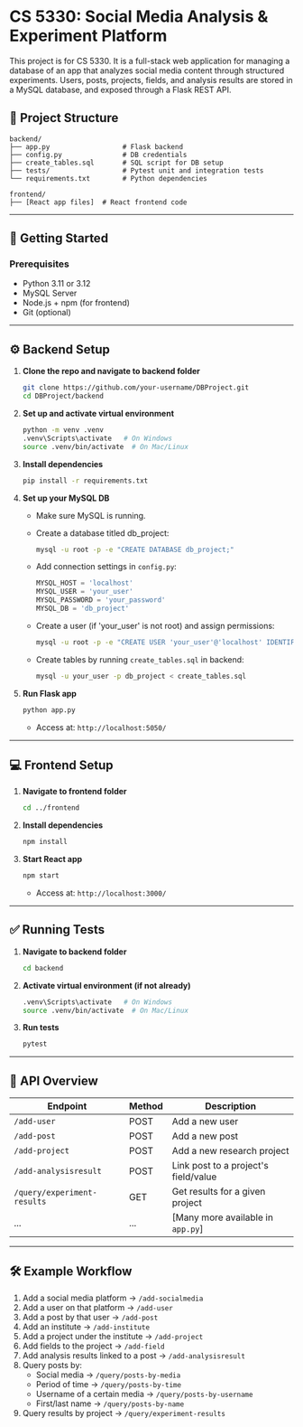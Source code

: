 # CS 5330: Social Media Analysis & Experiment Platform

This project is for CS 5330. It is a full-stack web application for managing a database of an app that analyzes social media content through structured experiments. Users, posts, projects, fields, and analysis results are stored in a MySQL database, and exposed through a Flask REST API.

## 📁 Project Structure

```
backend/
├── app.py                  # Flask backend
├── config.py               # DB credentials
├── create_tables.sql       # SQL script for DB setup
├── tests/                  # Pytest unit and integration tests
└── requirements.txt        # Python dependencies

frontend/
├── [React app files]  # React frontend code
```

---

## 🚀 Getting Started

### Prerequisites

- Python 3.11 or 3.12
- MySQL Server
- Node.js + npm (for frontend)
- Git (optional)

---

## ⚙️ Backend Setup

1. **Clone the repo and navigate to backend folder**
   ```bash
   git clone https://github.com/your-username/DBProject.git
   cd DBProject/backend
   ```

2. **Set up and activate virtual environment**
   ```bash
   python -m venv .venv
   .venv\Scripts\activate   # On Windows
   source .venv/bin/activate  # On Mac/Linux
   ```

3. **Install dependencies**
   ```bash
   pip install -r requirements.txt
   ```

4. **Set up your MySQL DB**
   - Make sure MySQL is running.
   - Create a database titled db_project:

      ```bash
      mysql -u root -p -e "CREATE DATABASE db_project;"
      ```
   - Add connection settings in `config.py`:

     ```python
     MYSQL_HOST = 'localhost'
     MYSQL_USER = 'your_user'
     MYSQL_PASSWORD = 'your_password'
     MYSQL_DB = 'db_project'
     ```
   - Create a user (if 'your_user' is not root) and assign permissions:

      ```bash
      mysql -u root -p -e "CREATE USER 'your_user'@'localhost' IDENTIFIED BY 'your_password'; GRANT ALL PRIVILEGES ON db_project.* TO 'your_user'@'localhost'; FLUSH PRIVILEGES;"
      ```
   - Create tables by running `create_tables.sql` in backend:
   
      ```bash
      mysql -u your_user -p db_project < create_tables.sql
      ```

5. **Run Flask app**
   ```bash
   python app.py
   ```

   - Access at: `http://localhost:5050/`

---

## 💻 Frontend Setup

1. **Navigate to frontend folder**
   ```bash
   cd ../frontend
   ```

2. **Install dependencies**
   ```bash
   npm install
   ```

3. **Start React app**
   ```bash
   npm start
   ```

   - Access at: `http://localhost:3000/`

---

## ✅ Running Tests

1. **Navigate to backend folder**
   ```bash
   cd backend
   ```

2. **Activate virtual environment (if not already)**
   ```bash
   .venv\Scripts\activate   # On Windows
   source .venv/bin/activate  # On Mac/Linux
   ```

3. **Run tests**
   ```bash
   pytest
   ```

---

## 🔗 API Overview

| Endpoint                      | Method | Description                               |
|------------------------------|--------|-------------------------------------------|
| `/add-user`                  | POST   | Add a new user                            |
| `/add-post`                  | POST   | Add a new post                            |
| `/add-project`               | POST   | Add a new research project                |
| `/add-analysisresult`        | POST   | Link post to a project's field/value      |
| `/query/experiment-results`  | GET    | Get results for a given project           |
| ...                          | ...    | [Many more available in `app.py`]         |

---

## 🛠 Example Workflow

1. Add a social media platform → `/add-socialmedia`
2. Add a user on that platform → `/add-user`
3. Add a post by that user → `/add-post`
4. Add an institute → `/add-institute`
5. Add a project under the institute → `/add-project`
6. Add fields to the project → `/add-field`
7. Add analysis results linked to a post → `/add-analysisresult`
8. Query posts by:
   - Social media → `/query/posts-by-media`
   - Period of time → `/query/posts-by-time`
   - Username of a certain media → `/query/posts-by-username`
   - First/last name → `/query/posts-by-name`
8. Query results by project → `/query/experiment-results`
